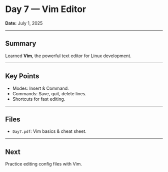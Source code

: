 # Day 7 — Vim Editor

**Date:** July 1, 2025

---

## Summary

Learned **Vim**, the powerful text editor for Linux development.

---

## Key Points

- Modes: Insert & Command.
- Commands: Save, quit, delete lines.
- Shortcuts for fast editing.

---

## Files

- `Day7.pdf`: Vim basics & cheat sheet.

---

## Next

Practice editing config files with Vim.
